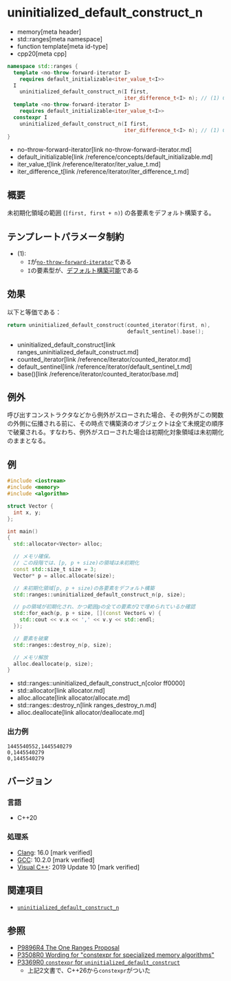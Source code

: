 # uninitialized_default_construct_n
* memory[meta header]
* std::ranges[meta namespace]
* function template[meta id-type]
* cpp20[meta cpp]

```cpp
namespace std::ranges {
  template <no-throw-forward-iterator I>
    requires default_initializable<iter_value_t<I>>
  I
    uninitialized_default_construct_n(I first,
                                      iter_difference_t<I> n); // (1) C++20
  template <no-throw-forward-iterator I>
    requires default_initializable<iter_value_t<I>>
  constexpr I
    uninitialized_default_construct_n(I first,
                                      iter_difference_t<I> n); // (1) C++26
}
```
* no-throw-forward-iterator[link no-throw-forward-iterator.md]
* default_initializable[link /reference/concepts/default_initializable.md]
* iter_value_t[link /reference/iterator/iter_value_t.md]
* iter_difference_t[link /reference/iterator/iter_difference_t.md]

## 概要
未初期化領域の範囲 (`[first, first + n)`) の各要素をデフォルト構築する。


## テンプレートパラメータ制約
- (1):
    - `I`が[`no-throw-forward-iterator`](no-throw-forward-iterator.md)である
    - `I`の要素型が、[デフォルト構築可能](/reference/concepts/default_initializable.md)である


## 効果
以下と等価である：

```cpp
return uninitialized_default_construct(counted_iterator(first, n),
                                       default_sentinel).base();
```
* uninitialized_default_construct[link ranges_uninitialized_default_construct.md]
* counted_iterator[link /reference/iterator/counted_iterator.md]
* default_sentinel[link /reference/iterator/default_sentinel_t.md]
* base()[link /reference/iterator/counted_iterator/base.md]

## 例外

呼び出すコンストラクタなどから例外がスローされた場合、その例外がこの関数の外側に伝播される前に、その時点で構築済のオブジェクトは全て未規定の順序で破棄される。すなわち、例外がスローされた場合は初期化対象領域は未初期化のままとなる。

## 例
```cpp example
#include <iostream>
#include <memory>
#include <algorithm>

struct Vector {
  int x, y;
};

int main()
{
  std::allocator<Vector> alloc;

  // メモリ確保。
  // この段階では、[p, p + size)の領域は未初期化
  const std::size_t size = 3;
  Vector* p = alloc.allocate(size);

  // 未初期化領域[p, p + size)の各要素をデフォルト構築
  std::ranges::uninitialized_default_construct_n(p, size);

  // pの領域が初期化され、かつ範囲pの全ての要素が2で埋められているか確認
  std::for_each(p, p + size, [](const Vector& v) {
    std::cout << v.x << ',' << v.y << std::endl;
  });

  // 要素を破棄
  std::ranges::destroy_n(p, size);

  // メモリ解放
  alloc.deallocate(p, size);
}
```
* std::ranges::uninitialized_default_construct_n[color ff0000]
* std::allocator[link allocator.md]
* alloc.allocate[link allocator/allocate.md]
* std::ranges::destroy_n[link ranges_destroy_n.md]
* alloc.deallocate[link allocator/deallocate.md]

### 出力例
```
1445540552,1445540279
0,1445540279
0,1445540279
```


## バージョン
### 言語
- C++20

### 処理系
- [Clang](/implementation.md#clang): 16.0 [mark verified]
- [GCC](/implementation.md#gcc): 10.2.0 [mark verified]
- [Visual C++](/implementation.md#visual_cpp): 2019 Update 10 [mark verified]


## 関連項目
- [`uninitialized_default_construct_n`](uninitialized_default_construct_n.md)

## 参照
- [P9896R4 The One Ranges Proposal](https://www.open-std.org/jtc1/sc22/wg21/docs/papers/2018/p0896r4.pdf)
- [P3508R0 Wording for "constexpr for specialized memory algorithms"](https://open-std.org/jtc1/sc22/wg21/docs/papers/2024/p3508r0.html)
- [P3369R0 `constexpr` for `uninitialized_default_construct`](https://open-std.org/jtc1/sc22/wg21/docs/papers/2024/p3369r0.html)
    - 上記2文書で、C++26から`constexpr`がついた

